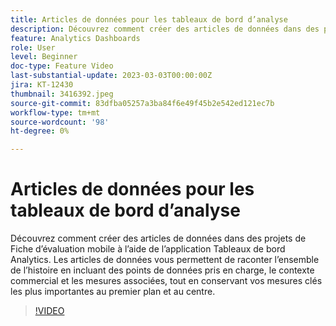 ```yaml
---
title: Articles de données pour les tableaux de bord d’analyse
description: Découvrez comment créer des articles de données dans des projets de Fiche d’évaluation mobile à l’aide de l’application Tableaux de bord Analytics. Les articles de données vous permettent de raconter l’ensemble de l’histoire en incluant des points de données pris en charge, le contexte commercial et les mesures associées, tout en conservant vos mesures clés les plus importantes au premier plan et au centre.
feature: Analytics Dashboards
role: User
level: Beginner
doc-type: Feature Video
last-substantial-update: 2023-03-03T00:00:00Z
jira: KT-12430
thumbnail: 3416392.jpeg
source-git-commit: 83dfba05257a3ba84f6e49f45b2e542ed121ec7b
workflow-type: tm+mt
source-wordcount: '98'
ht-degree: 0%

---
```



# Articles de données pour les tableaux de bord d’analyse

Découvrez comment créer des articles de données dans des projets de Fiche d’évaluation mobile à l’aide de l’application Tableaux de bord Analytics. Les articles de données vous permettent de raconter l’ensemble de l’histoire en incluant des points de données pris en charge, le contexte commercial et les mesures associées, tout en conservant vos mesures clés les plus importantes au premier plan et au centre.

>[!VIDEO](https://video.tv.adobe.com/v/3416392/?quality=12&learn=on)
